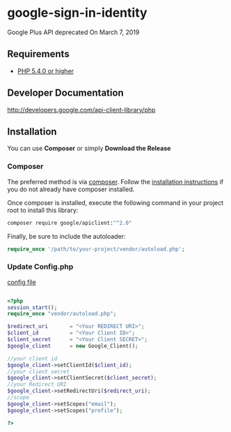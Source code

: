 # google-sign-in-identity
Google Plus API deprecated On March 7, 2019

## Requirements ##
* [PHP 5.4.0 or higher](http://www.php.net/)

## Developer Documentation ##
http://developers.google.com/api-client-library/php

## Installation ##

You can use **Composer** or simply **Download the Release**

### Composer

The preferred method is via [composer](https://getcomposer.org). Follow the
[installation instructions](https://getcomposer.org/doc/00-intro.md) if you do not already have
composer installed.

Once composer is installed, execute the following command in your project root to install this library:

```sh
composer require google/apiclient:"^2.0"
```

Finally, be sure to include the autoloader:

```php
require_once '/path/to/your-project/vendor/autoload.php';
```

### Update Config.php
[config file](https://github.com/sahabatservice/google-sign-in-identity/blob/master/config.php)
```php

<?php
session_start();
require_once "vendor/autoload.php";

$redirect_uri       = "<Your REDIRECT URI>";
$client_id          = "<Your Client ID>";
$client_secret      = "<Your Client SECRET>";
$google_client      = new Google_Client();

//your client id
$google_client->setClientId($client_id);
//your client secret
$google_client->setClientSecret($client_secret);
//your Redirect URI
$google_client->setRedirectUri($redirect_uri);
//scope
$google_client->setScopes("email");
$google_client->setScopes("profile");

?>
```
